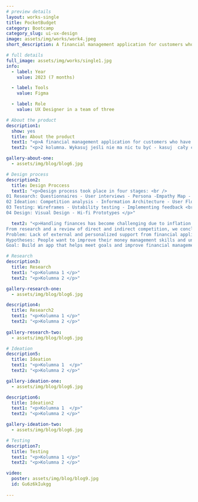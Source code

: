 ```yaml
---
# preview details
layout: works-single
title: PocketBudget
category: Bootcamp
category_slug: ui-ux-design
image: assets/img/works/work4.jpeg
short_description: A financial management application for customers who have difficulty controlling their budget and want to improve it.

# full details
full_image: assets/img/works/single1.jpg
info:
  - label: Year
    value: 2023 (7 months)

  - label: Tools
    value: Figma

  - label: Role
    value: UX Designer in a team of three

# About the product
description1:
  show: yes
  title: About the product
  text1: "<p>A financial management application for customers who have difficulty controlling their budget and want to improve it.</p>"
  text2: "<p>2 kolumna. Wykasuj jeśli nie ma nic tu być - kasuj  cały cudzysłów, zostaje tylko to: text2: </p>"

gallery-about-one:
  - assets/img/blog/blog6.jpg

# Design process
description2:
  title: Design Proccess
  text1: "<p>Design process took place in four stages: <br />
01 Research: Questionnaires - User interviews - Persona -Empathy Map - User Journey Map <br />
02 Ideation: Competition analysis - Information Architecture - User Flow <br />
03 Testing: Wireframes - Ustability testing - Implementing feedback <br />
04 Design: Visual Design - Hi-fi Prototypes </p>"

  text2: "<p>Handling finances has become challenging due to inflation. To help people organize their finances better our team worked on application which can provide comprehensive solutions, personalized advice, and external support in their management. <br />
From research and a review of direct and indirect competition, we concluded that these applications do not offer user support, which formed the basis of our hypothesis. <br />
Problem: Lack of external and personalized support from financial applications <br />
Hypotheses: People want to improve their money management skills and understand money management better. <br />
Goal: Build an app that helps meet goals and improve financial management process while educating the user.</p>"

# Research
description3:
  title: Research
  text1: "<p>Kolumna 1 </p>"
  text2: "<p>Kolumna 2 </p>"

gallery-research-one:
  - assets/img/blog/blog6.jpg

description4:
  title: Research2
  text1: "<p>Kolumna 1 </p>"
  text2: "<p>Kolumna 2 </p>"
  
gallery-research-two:
  - assets/img/blog/blog6.jpg

# Ideation
description5:
  title: Ideation
  text1: "<p>Kolumna 1  </p>"
  text2: "<p>Kolumna 2 </p>"

gallery-ideation-one:
  - assets/img/blog/blog6.jpg

description6:
  title: Ideation2
  text1: "<p>Kolumna 1  </p>"
  text2: "<p>Kolumna 2 </p>"

gallery-ideation-two:
  - assets/img/blog/blog6.jpg

# Testing
description7:
  title: Testing
  text1: "<p>Kolumna 1 </p>"
  text2: "<p>Kolumna 2 </p>"

video:
  poster: assets/img/blog/blog9.jpg
  id: Gu6z6kIukgg
  
---
```


